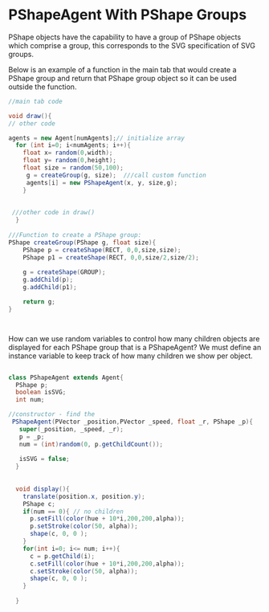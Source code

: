 # PShapeAgent With PShape Groups


PShape objects have the capability to have a group of PShape objects which comprise a group, this corresponds to the SVG specification of SVG groups.

Below is an example of a function in the main tab that would create a PShape group and return that PShape group object so it can be used outside the function.

```java
//main tab code

void draw(){
// other code

agents = new Agent[numAgents];// initialize array
  for (int i=0; i<numAgents; i++){
    float x= random(0,width);
    float y= random(0,height);
    float size = random(50,100);
     g = createGroup(g, size);  ///call custom function
     agents[i] = new PShapeAgent(x, y, size,g);
    }
 
 
 ///other code in draw()
  }
  
///Function to create a PShape group:
PShape createGroup(PShape g, float size){
    PShape p = createShape(RECT, 0,0,size,size);
    PShape p1 = createShape(RECT, 0,0,size/2,size/2);
  
    g = createShape(GROUP);
    g.addChild(p);
    g.addChild(p1);

    return g;
}




```

How can we use random variables to control how many children objects are displayed for each PShape group that is a PShapeAgent?
We must define an instance variable to keep track of how many children we show per object.

```java

class PShapeAgent extends Agent{
  PShape p;
  boolean isSVG;
  int num;

//constructor - find the
 PShapeAgent(PVector _position,PVector _speed, float _r, PShape _p){
   super(_position, _speed, _r);
   p = _p;
   num = (int)random(0, p.getChildCount());
  
   isSVG = false;
  }
  
  
  void display(){
    translate(position.x, position.y);
    PShape c;
    if(num == 0){ // no children
      p.setFill(color(hue + 10*i,200,200,alpha));
      p.setStroke(color(50, alpha));
      shape(c, 0, 0 );
    }
    for(int i=0; i<= num; i++){
      c = p.getChild(i);
      c.setFill(color(hue + 10*i,200,200,alpha));
      c.setStroke(color(50, alpha));
      shape(c, 0, 0 );
    }
     
  }
  ```
